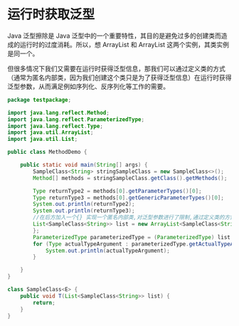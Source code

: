 # 运行时获取泛型

Java 泛型擦除是 Java 泛型中的一个重要特性，其目的是避免过多的创建类而造成的运行时的过度消耗。所以，想 ArrayList<Integer> 和 ArrayList<String> 这两个实例，其类实例是同一个。

但很多情况下我们又需要在运行时获得泛型信息，那我们可以通过定义类的方式（通常为匿名内部类，因为我们创建这个类只是为了获得泛型信息）在运行时获得泛型参数，从而满足例如序列化、反序列化等工作的需要。

```java
package testpackage;

import java.lang.reflect.Method;
import java.lang.reflect.ParameterizedType;
import java.lang.reflect.Type;
import java.util.ArrayList;
import java.util.List;

public class MethodDemo {

    public static void main(String[] args) {
        SampleClass<String> stringSampleClass = new SampleClass<>();
        Method[] methods = stringSampleClass.getClass().getMethods();

        Type returnType2 = methods[0].getParameterTypes()[0];
        Type returnType3 = methods[0].getGenericParameterTypes()[0];
        System.out.println(returnType2);
        System.out.println(returnType3);
        //在后方加入一个{} 实现一个匿名内部类,对泛型参数进行了限制,通过定义类的方式保留了泛型信息
        List<SampleClass<String>> list = new ArrayList<SampleClass<String>>() {
        };
        ParameterizedType parameterizedType = (ParameterizedType) list.getClass().getGenericSuperclass();
        for (Type actualTypeArgument : parameterizedType.getActualTypeArguments()) {
            System.out.println(actualTypeArgument);
        }

    }
}

class SampleClass<E> {
    public void T(List<SampleClass<String>> list) {
        return;
    }
}
```